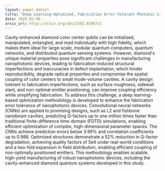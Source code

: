 ```yaml
---
layout: paper_detail
title: "Deep Learning-Optimized, Fabrication Error-Tolerant Photonic Crystal Nanobeam Cavities for Scalable On-Chip Diamond Quantum Systems"
date: 2025-02-06
arxiv_url: http://arxiv.org/abs/2502.03987v1
---
```


Cavity-enhanced diamond color center qubits can be initialized, manipulated, entangled, and read individually with high fidelity, which makes them ideal for large-scale, modular quantum computers, quantum networks, and distributed quantum sensing systems. However, diamond's unique material properties pose significant challenges in manufacturing nanophotonic devices, leading to fabrication-induced structural imperfections and inaccuracies in defect implantation, which hinder reproducibility, degrade optical properties and compromise the spatial coupling of color centers to small mode-volume cavities. A cavity design tolerant to fabrication imperfections, such as surface roughness, sidewall slant, and non-optimal emitter positioning, can improve coupling efficiency while simplifying fabrication. To address this challenge, a deep learning-based optimization methodology is developed to enhance the fabrication error tolerance of nanophotonic devices. Convolutional neural networks (CNNs) are applied to promising designs, such as L2 and fishbone nanobeam cavities, predicting Q-factors up to one million times faster than traditional finite-difference time-domain (FDTD) simulations, enabling efficient optimization of complex, high-dimensional parameter spaces. The CNNs achieve prediction errors below 3.99% and correlation coefficients up to 0.988. Optimized structures demonstrate a 52% reduction in Q-factor degradation, achieving quality factors of 5e4 under real-world conditions and a two-fold expansion in field distribution, enabling efficient coupling of non-optimally positioned emitters. This methodology enables scalable, high-yield manufacturing of robust nanophotonic devices, including the cavity-enhanced diamond quantum systems developed in this study.
